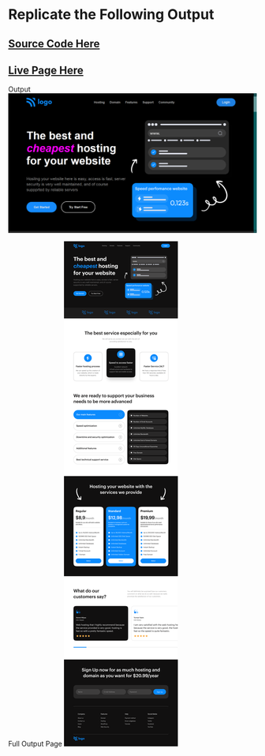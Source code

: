 # Replicate the Following Output

## [Source Code Here](https://github.com/ajaydewangan1100/FSJS2.0/tree/main/Projects/Week-5-Project%2002)

## [Live Page Here](https://host-your-project.netlify.app/)


Output
![output](./output.png)

Full Output Page
![Project 2](./Hosting%20Landing%20Page.png)
